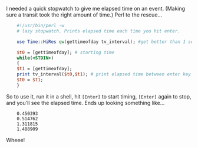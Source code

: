 <!--
.. title: Lazy Perl stopwatch
.. date: 2004/11/10 13:37
.. slug: lazy-perl-stopwatch
.. tags:
.. link:
.. description:
-->

I needed a quick stopwatch to give me elapsed time on an event. (Making sure a transit took the right amount of time.) Perl to the rescue...

``` perl
    #!/usr/bin/perl -w
    # lazy stopwatch. Prints elapsed time each time you hit enter.

    use Time::HiRes qw(gettimeofday tv_interval); #get better than 1 second resolution

    $t0 = [gettimeofday]; # starting time
    while(<STDIN>)
    {
    $t1 = [gettimeofday];
    print tv_interval($t0,$t1); # print elapsed time between enter key hits.
    $t0 = $t1;
    }
```


So to use it, run it in a shell, hit `[Enter]` to start timing, `[Enter]` again to stop, and you'll see the elapsed time. Ends up looking something like...

```
    0.450393
    0.514762
    1.311815
    1.488909
```


Wheee!
